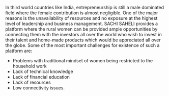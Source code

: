 In third world countries like India, entrepreneurship is still a male dominated field where the female contribution is almost negligible. One of the major reasons is the unavailability of resources and no exposure at the highest level of leadership and business management.
SACHI SAHELI provides a platform where the rural women can be provided ample opportunities by connecting them with the investors all over the world who wish to invest in their talent and home-made products which would be appreciated all over the globe.
Some of the most important challenges for existence of such a platform are:
<ul>
  	<li>Problems with traditional mindset of women being restricted to the household work</li>
  <li>Lack of technical knowledge</li>
  <li>Lack of financial education</li>
  	<li>Lack of resources</li>
  	<li>Low connectivity issues.</li>
</ul>
